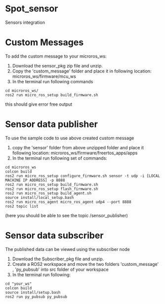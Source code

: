 # Spot_sensor
Sensors integration

# Custom Messages
To add the custom message to your microros_ws:
1. Download the sensor_pkg zip file and unzip.
2. Copy the 'custom_message' folder and place it in following location: microros_ws/firmware/mcu_ws
3. In the terminal run following commands
```
cd microros_ws/
ros2 run micro_ros_setup build_firmware.sh
```
this should give error free output
# Sensor data publisher
To use the sample code to use above created custom message
1. copy the 'sensor' folder from above unzipped folder and place it following location: microros_ws/firmware/freertos_apps/apps
2. In the terminal run following set of commands:
```
cd microros_ws
colcon build
ros2 run micro_ros_setup configure_firmware.sh sensor -t udp -i [LOCAL MACHINE IP ADDRESS] -p 8888
ros2 run micro_ros_setup build_firmware.sh
ros2 run micro_ros_setup flash_firmware.sh
ros2 run micro_ros_setup build_agent.sh
source install/local_setup.bash
ros2 run micro_ros_agent micro_ros_agent udp4 --port 8888
ros2 topic list 
```
(here you should be able to see the topic /sensor_publisher)

# Sensor data subscriber
The published data can be viewed using the subscriber node
1. Download the Subscriber_pkg file and unzip.
2. Create a ROS2 workspace and move the two folders 'custom_message' , 'py_pubsub' into src folder of your workspace
3. In the terminal run following: 
```
cd "your_ws"
colcon build
source install/setup.bash
ros2 run py_pubsub py_pubsub
```

